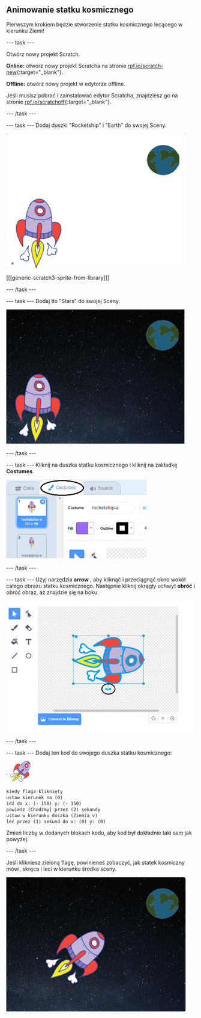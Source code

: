 ## Animowanie statku kosmicznego

Pierwszym krokiem będzie stworzenie statku kosmicznego lecącego w kierunku Ziemi!

\--- task \---

Otwórz nowy projekt Scratch.

**Online:** otwórz nowy projekt Scratcha na stronie [rpf.io/scratch-new](http://rpf.io/scratchon){:target="_blank"}.

**Offline:** otwórz nowy projekt w edytorze offline.

Jeśli musisz pobrać i zainstalować edytor Scratcha, znajdziesz go na stronie [rpf.io/scratchoff](http://rpf.io/scratchoff){:target="_blank"}.

\--- /task \---

\--- task \--- Dodaj duszki "Rocketship" i "Earth" do swojej Sceny.

![Duszki Spaceship i Earth](images/space-sprites.png)

[[[generic-scratch3-sprite-from-library]]]

\--- /task \---

\--- task \--- Dodaj tło "Stars" do swojej Sceny.

![Tło kosmosu](images/space-backdrop.png)

\--- /task \---

\--- task \--- Kliknij na duszka statku kosmicznego i kliknij na zakładkę **Costumes**.

![Kostium duszka](images/space-costume.png)

\--- /task \---

\--- task \--- Użyj narzędzia **arrow** , aby kliknąć i przeciągnąć okno wokół całego obrazu statku kosmicznego. Następnie kliknij okrągły uchwyt **obróć** i obróć obraz, aż znajdzie się na boku.

![Obracanie kostiumu](images/space-rotate.png)

\--- /task \---

\--- task \--- Dodaj ten kod do swojego duszka statku kosmicznego:

![Duszek Spaceship](images/sprite-spaceship.png)

```blocks3
kiedy flaga kliknięty
ustaw kierunek na (0)
idź do x: (- 150) y: (- 150)
powiedz [Chodźmy] przez (2) sekundy
ustaw w kierunku duszka (Ziemia v)
leć przez (1) sekund do x: (0) y: (0)
```

Zmień liczby w dodanych blokach kodu, aby kod był dokładnie taki sam jak powyżej.

\--- /task \---

Jeśli klikniesz zieloną flagę, powinieneś zobaczyć, jak statek kosmiczny mówi, skręca i leci w kierunku środka sceny.

![Testowanie animacji statku kosmicznego](images/space-animate-stage.png)